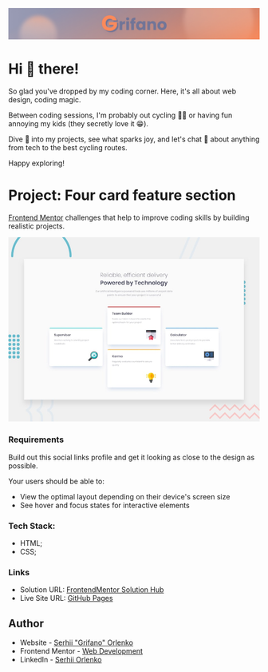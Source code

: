 ![](/assets/Banner.jpg)

# Hi 👋 there!

So glad you've dropped by my coding corner. Here, it's all about web design,
coding magic.

Between coding sessions, I'm probably out cycling 🚴‍♂️ or having fun annoying my
kids (they secretly love it 😁).

Dive 👀 into my projects, see what sparks joy, and let's chat 💬 about anything
from tech to the best cycling routes.

Happy exploring!

# Project: Four card feature section

[Frontend Mentor](https://www.frontendmentor.io) challenges that help to improve
coding skills by building realistic projects.

![](./assets/preview.jpg)

### Requirements

Build out this social links profile and get it looking as close to the design as
possible.

Your users should be able to:

- View the optimal layout depending on their device's screen size
- See hover and focus states for interactive elements

### Tech Stack:

- HTML;
- CSS;

### Links

- Solution URL:
  [FrontendMentor Solution Hub](https://www.frontendmentor.io/solutions/responsive-product-card-component-css-ILCwksw-aE)
- Live Site URL: [GitHub Pages](https://grifano.github.io/fm-06-four-card/)

## Author

- Website - [Serhii "Grifano" Orlenko](https://www.grifano.com)
- Frontend Mentor -
  [Web Development](https://www.frontendmentor.io/profile/grifano)
- LinkedIn - [Serhii Orlenko](https://www.linkedin.com/in/grifano/)
